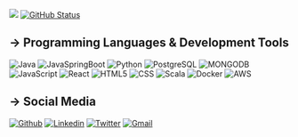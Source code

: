 <a href="https://github.com/Alireza-rahnama"><img src="https://github-readme-stats.vercel.app/api/top-langs/?username=Alireza-rahnama&theme=tokyonight&exclude_repo="/></a>&nbsp;[![GitHub Status](https://github-readme-stats.vercel.app/api?username=Alireza-rahnama&&show_icons=true&theme=tokyonight&line_height=27&&hide=contribs)](https://maxbase.org)


## → Programming Languages & Development Tools
![Java](https://img.shields.io/badge/java-ED8B00?style=for-the-badge&logo=Java&logoColor=white)
![JavaSpringBoot](https://img.shields.io/badge/Spring_Boot-green?style=for-the-badge&logo=springboot&logoColor=white)
![Python](https://img.shields.io/badge/-Python-4B8BBE?style=for-the-badge&logo=python&logoColor=yellow)
![PostgreSQL](https://img.shields.io/badge/PostgreSQL-316192?style=for-the-badge&logo=postgresql&logoColor=white)
![MONGODB](https://img.shields.io/badge/-MONGODB-white?style=for-the-badge&logo=MONGODB&logoColor=green)
![JavaScript](https://img.shields.io/badge/-JavaScript-yellow?style=for-the-badge&logo=javaScript&logoColor=white)
![React](https://img.shields.io/badge/React-20232A?style=for-the-badge&logo=react&logoColor=61DAFB)
![HTML5](https://img.shields.io/badge/-HTML5-red?style=for-the-badge&logo=html5&logoColor=white)
![CSS](https://img.shields.io/badge/-CSS3-4B8BBE?style=for-the-badge&logo=CSS3&logoColor=white)
![Scala](https://img.shields.io/badge/-Scala-white?style=for-the-badge&logo=scala&logoColor=red)
![Docker](https://img.shields.io/badge/Docker-2CA5E0?style=for-the-badge&logo=docker&logoColor=white)
![AWS](https://img.shields.io/badge/Amazon_AWS-232F3E?style=for-the-badge&logo=amazon-aws&logoColor=orange)


## → Social Media 
[![Github](https://img.shields.io/badge/GitHub-white?style=flat&logo=github&logoColor=black)](https://github.com/alireza-rahnama)
[![Linkedin](https://img.shields.io/badge/LinkedIn-0077B5?style=flat&logo=linkedin&logoColor=white)](https://www.linkedin.com/in/alirezarahnama-dev/)
[![Twitter](https://img.shields.io/badge/Twitter-1DA1F2?style=flat&logo=twitter&logoColor=white)](https://twitter.com/AlirezaRahnam17)
[![Gmail](https://img.shields.io/badge/Gmail-D14836?style=flat&logo=gmail&logoColor=white)](mailto:alirezarm@mun.ca)

